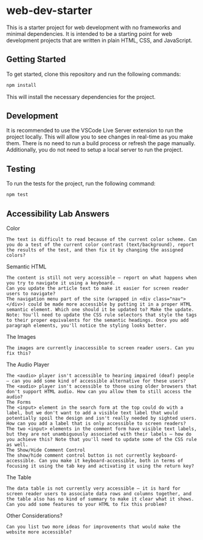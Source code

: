 # web-dev-starter

This is a starter project for web development with no frameworks and minimal
dependencies. It is intended to be a starting point for web development projects
that are written in plain HTML, CSS, and JavaScript.

## Getting Started

To get started, clone this repository and run the following commands:

```bash
npm install
```
This will install the necessary dependencies for the project.

## Development

It is recommended to use the VSCode Live Server extension to run the project
locally. This will allow you to see changes in real-time as you make them. There
is no need to run a build process or refresh the page manually. Additionally,
you do not need to setup a local server to run the project.

## Testing

To run the tests for the project, run the following command:

```bash
npm test
```

## Accessibility Lab Answers
Color

    The text is difficult to read because of the current color scheme. Can you do a test of the current color contrast (text/background), report the results of the test, and then fix it by changing the assigned colors?

Semantic HTML

    The content is still not very accessible — report on what happens when you try to navigate it using a keyboard.
    Can you update the article text to make it easier for screen reader users to navigate?
    The navigation menu part of the site (wrapped in <div class="nav"></div>) could be made more accessible by putting it in a proper HTML semantic element. Which one should it be updated to? Make the update.
    Note: You'll need to update the CSS rule selectors that style the tags to their proper equivalents for the semantic headings. Once you add paragraph elements, you'll notice the styling looks better.

The Images

    The images are currently inaccessible to screen reader users. Can you fix this?

The Audio Player

    The <audio> player isn't accessible to hearing impaired (deaf) people — can you add some kind of accessible alternative for these users?
    The <audio> player isn't accessible to those using older browsers that don't support HTML audio. How can you allow them to still access the audio?
    The Forms
    The <input> element in the search form at the top could do with a label, but we don't want to add a visible text label that would potentially spoil the design and isn't really needed by sighted users. How can you add a label that is only accessible to screen readers?
    The two <input> elements in the comment form have visible text labels, but they are not unambiguously associated with their labels — how do you achieve this? Note that you'll need to update some of the CSS rule as well.
    The Show/Hide Comment Control
    The show/hide comment control button is not currently keyboard-accessible. Can you make it keyboard-accessible, both in terms of focusing it using the tab key and activating it using the return key?

The Table

    The data table is not currently very accessible — it is hard for screen reader users to associate data rows and columns together, and the table also has no kind of summary to make it clear what it shows. Can you add some features to your HTML to fix this problem?

Other Considerations?

    Can you list two more ideas for improvements that would make the website more accessible?